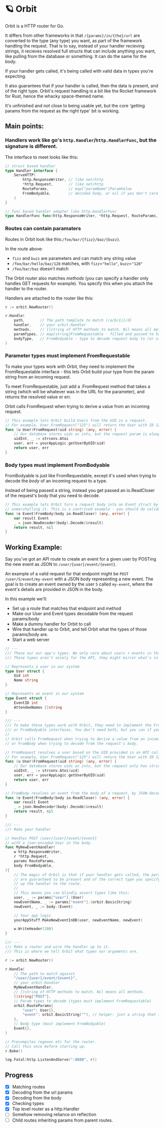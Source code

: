 # 🪐 Orbit

Orbit is a HTTP router for Go.

It differs from other frameworks in that `/{params}/in/{the}/url` are converted to the type (any type) you want, as part of the framework handling the request.
That is to say, instead of your handler recieving strings, it recieves resolved full structs that can include anything you want, like pulling from the database or something. It can do the same for the body.

If your handler gets called, it's being called with valid data in types you're expecting.

It also guarantees that if your handler is called, then the data is present, and of the right type.
Orbit's request handling is a bit like the Rocket framework for Rust, hence the whacky space-themed name.

It's unfinished and not close to being usable yet, but the core 'getting params from the request as the right type' bit is working.

## Main points:

### Handlers work like go's `http.Handler`/`http.HandlerFunc`, but the signature is different.

The interface to meet looks like this:

```go
// struct based handler
type Handler interface {
    ServeHTTP(
        http.ResponseWriter, // like net/http
        *http.Request,       // like net/http
        RouteParams,         // map["paramName"]ParamValue
        FromBodyable,        // decoded body, or nil if you don't care
    )
}

// func based handler adapter like http.HandlerFunc
type HandlerFunc func(http.ResponseWriter, *http.Request, RouteParams, FromBodyable)
```

### Routes can contain paramaters

Routes in Orbit look like this:`/foo/bar/{fizz}/baz/{buzz}`.

In the route above:

- `fizz` and `buzz` are parameters and can match any string value
- `/foo/bar/hello/baz/128` matches, with `fizz`=`"hello"`, `buzz`=`"128"`
- `/foo/bar/baz` doesn't match

The Orbit router also matches _methods_ (you can specify a handler only handles GET requests for example).
You specify this when you attach the handler to the router.

Handlers are attached to the router like this:

```go
r := orbit.NewRouter()

r.Handle(
    path,       // The path template to match (/a/b/{c}/d)
    handler,    // your orbit.Handler
    methods,    // []string of HTTP methods to match. Nil means all methods.
    paramTypes, // map[string]FromRequestable - filled and passed to handler on request
    bodyType,   // FromBodyable - type to decode request body to (or nil to skip decoding)
)
```

### Parameter types must implement FromRequestable

To make your types work with Orbit, they need to implement the FromRequestable
interface - this lets Orbit build your type from the param string from an incoming request.

To meet FromRequestable, just add a .FromRequest method that takes a string (which will be
whatever was in the URL for the parameter), and returns the resolved value or err.

Orbit calls FromRequest when trying to derive a value from an incoming request.

```go
// This example lets Orbit build Users from the UID in a request.
// For example, User.FromRequest("125") will return the User with ID 125, or an error.
func (u User)FromRequest(uid string) (any, error) {
    // Our database stores uids as ints, but the request param is always a string.
    uidInt, _ := strconv.Atoi
    user, err = yourAppLogic.getUserByUID(uid)
    return user, err
}
```

### Body types must implement FromBodyable

FromBodyable is just like FromRequestable, except it's used when trying to decode the _body_
of an incoming request to a type.

Instead of being passed a string, instead you get passed an io.ReadCloser of the
request's body that you need to decode.

```go
// This example lets Orbit turn a request body into an Event struct by JSON
// unmarshalling it. This is a contrived example - you should do validation too.
func (e Event)FromBody(body io.ReadCloser) (any, error) {
    var result Event
    _ = json.NewDecoder(body).Decode(&result)
    return result, nil
}
```

## Working Example:

Say you've got an API route to create an event for a given user by POSTing the
new event as JSON to `/user/{user}/event/{event}`.

An example of a valid request for that endpoint might be `POST /user/5/event/my-event`
with a JSON body representing a new event. The goal is to create an event owned by the
user `5` called `my-event`, where the event's details are provided in JSON in the body.

In this example we'll:

- Set up a route that matches that endpoint and method
- Make our User and Event types decodable from the request params/body
- Make a dummy handler for Orbit to call
- Wire that handler up to Orbit, and tell Orbit what the types of those params/body are.
- Start a web server

```go
// ---
/// These our our app's types. We only care about users + events in this example.
/// These types aren't solely for the API, they might mirror what's in our DB.

// Represents a user in our system
type User struct {
    Uid int
    Name string
}

// Represents an event in our system
type Event struct {
    EventID int
    AttendeeNames []string
}

/// ---
/// To make these types work with Orbit, they need to implement the FromRequestable
/// or FromBodyable interfaces. You don't need both, but you can if you want.
//
// Orbit calls FromRequest when trying to derive a value from an incoming request,
// or FromBody when trying to decode from the request's body.

// FromRequest resolves a user based on the UID provided in an API call.
// For example, User.FromRequest("125") will return the User with ID 125, or an error.
func (u User)FromRequest(uid string) (any, error) {
    // Our database stores uids as ints, but the request only has strings.
    uidInt, _ := strconv.Atoi(uid)
    user, err = yourAppLogic.getUserByUID(uid)
    return user, err
}

// FromBody resolves an event from the body of a request, by JSON-decoding it.
func (e Event)FromBody(body io.ReadCloser) (any, error) {
    var result Event
    _ = json.NewDecoder(body).Decode(&result)
    return result, nil
}

/// ---
/// Make your handler

// Handles POST /user/{user}/event/{event}
// with a json-encoded User in the body.
func MyNewEventHandler(
    w http.ResponseWriter,
    r *http.Request,
    params RouteParams,
    body FromBodyable,
){
    // The magic of Orbit is that if your handler gets called, the params and body
    // are guaranteed to be present and of the correct type you specify when wiring
    // up the handler to the route.
    //
    // This means you can blindly assert types like this:
    user, _ := params["user"].(User)
    newEventName, _ := params["event"].(orbit.BasicString)
    newEvent, _ := body.(Event)

    // Your app logic
    yourAppStuff.MakeNewEventInDB(user, newEventName, newEvent)

    w.WriteHeader(200)
}

/// ---
/// Make a router and wire the handler up to it.
/// This is where we tell Orbit what types our arguments are.

r := orbit.NewRouter()

r.Handle(
    // The path to match against
    "/user/{user}/event/{event}",
    // your orbit.Handler
    MyNewEventHandler,
    // []string of HTTP methods to match. Nil means all methods.
    []string{"POST"},
    // Param types to decode (types must implement FromRequestable)
    orbit.RouteParams{
        "user": User{},
        "event": orbit.BasicString(""), // helper: just a string that implements FromRequest.
    },
    // Body type (must implement FromBodyable)
    Event{},
)

// Precompiles regexes etc for the router.
// Call this once before starting up.
r.Bake()

log.Fatal(http.ListenAndServe(":8080", r))


```

## Progress

- [x] Matching routes
- [x] Decoding from the url params
- [x] Decoding from the body
- [x] Checking types
- [x] Top level router as a http.Handler
- [ ] Somehow removing reliance on reflection
- [ ] Child routes inheriting params from parent routes.

